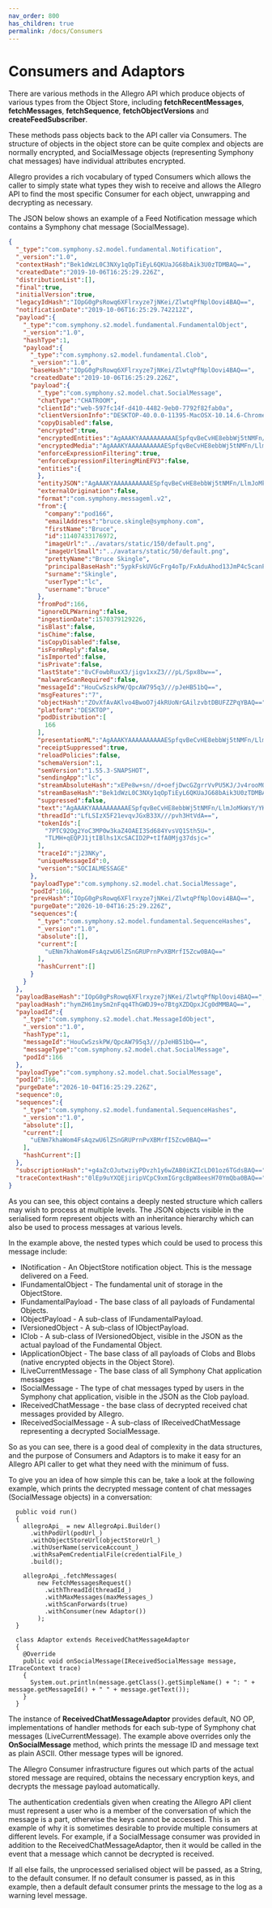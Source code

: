 ```yaml
---
nav_order: 800
has_children: true
permalink: /docs/Consumers
---
```

# Consumers and Adaptors
There are various methods in the Allegro API which produce objects of various types from the Object Store, including
__fetchRecentMessages__,
__fetchMessages__,
__fetchSequence__,
__fetchObjectVersions__ and
__createFeedSubscriber__.

These methods pass objects back to the API caller via Consumers. The structure of objects in the object store 
can be quite complex and objects are normally encrypted, and SocialMessage objects (representing Symphony
chat messages) have individual attributes encrypted.

Allegro provides a rich vocabulary of typed Consumers which allows the caller to simply state what types
they wish to receive and allows the Allegro API to find the most specific Consumer for each object,
unwrapping and decrypting as necessary.

The JSON below shows an example of a Feed Notification message which contains a Symphony chat message 
(SocialMessage).

```json
{
  "_type":"com.symphony.s2.model.fundamental.Notification",
  "_version":"1.0",
  "contextHash":"Bek1dWzL0C3NXy1qOpTiEyL6QKUaJG68bAik3U0zTDMBAQ==",
  "createdDate":"2019-10-06T16:25:29.226Z",
  "distributionList":[],
  "final":true,
  "initialVersion":true,
  "legacyIdHash":"IOpG0gPsRowq6XFlrxyze7jNKei/ZlwtqPfNplOovi4BAQ==",
  "notificationDate":"2019-10-06T16:25:29.742212Z",
  "payload":{
    "_type":"com.symphony.s2.model.fundamental.FundamentalObject",
    "_version":"1.0",
    "hashType":1,
    "payload":{
      "_type":"com.symphony.s2.model.fundamental.Clob",
      "_version":"1.0",
      "baseHash":"IOpG0gPsRowq6XFlrxyze7jNKei/ZlwtqPfNplOovi4BAQ==",
      "createdDate":"2019-10-06T16:25:29.226Z",
      "payload":{
        "_type":"com.symphony.s2.model.chat.SocialMessage",
        "chatType":"CHATROOM",
        "clientId":"web-597fc14f-d410-4482-9eb0-7792f82fab0a",
        "clientVersionInfo":"DESKTOP-40.0.0-11395-MacOSX-10.14.6-Chrome-77.0.3865.90",
        "copyDisabled":false,
        "encrypted":true,
        "encryptedEntities":"AgAAAKYAAAAAAAAAAESpfqvBeCvHE8ebbWj5tNMFn/LlmJoMkWsY/YKwYTHgBQZukM9k7oLhxwegNOk3VMnS",
        "encryptedMedia":"AgAAAKYAAAAAAAAAAESpfqvBeCvHE8ebbWj5tNMFn/LlmJoMkWsY/YKwYTHgBVlU0Xptzqed/k8kijdb2WTgF8he2rpPL4XoMkc49JGyKFEY/Fim3nPoL9Ugm9KNUg==",
        "enforceExpressionFiltering":true,
        "enforceExpressionFilteringMinEFV3":false,
        "entities":{
        },
        "entityJSON":"AgAAAKYAAAAAAAAAAESpfqvBeCvHE8ebbWj5tNMFn/LlmJoMkWsY/YKwYTHgBQZukM9k7oLhxwegNOk3VMnS",
        "externalOrigination":false,
        "format":"com.symphony.messageml.v2",
        "from":{
          "company":"pod166",
          "emailAddress":"bruce.skingle@symphony.com",
          "firstName":"Bruce",
          "id":11407433176972,
          "imageUrl":"../avatars/static/150/default.png",
          "imageUrlSmall":"../avatars/static/50/default.png",
          "prettyName":"Bruce Skingle",
          "principalBaseHash":"5ypkFskUVGcFrg4oTp/FxAduAhod13JmP4c5canP1bQBAQ==",
          "surname":"Skingle",
          "userType":"lc",
          "username":"bruce"
        },
        "fromPod":166,
        "ignoreDLPWarning":false,
        "ingestionDate":1570379129226,
        "isBlast":false,
        "isChime":false,
        "isCopyDisabled":false,
        "isFormReply":false,
        "isImported":false,
        "isPrivate":false,
        "lastState":"8vCFowbRuxX3/jigv1xxZ3///pL/Spx8bw==",
        "malwareScanRequired":false,
        "messageId":"HouCwSzskPW/QpcAW795q3///pJeHB51bQ==",
        "msgFeatures":"7",
        "objectHash":"ZOvXfAvAKlvo4BwoO7j4kRUoNrGAilzvbtDBUFZZPqYBAQ==",
        "platform":"DESKTOP",
        "podDistribution":[
          166
        ],
        "presentationML":"AgAAAKYAAAAAAAAAAESpfqvBeCvHE8ebbWj5tNMFn/LlmJoMkWsY/YKwYTHgQh9eyDR9yr2I8RMQpXYYwDymLttv0K9Eed6+EXsZ9//tL140wpDaHl3/pzlj38FbupTXClgV8/hun1bZAedPohtqZJCLcGrTI2S+flxlPnlo48GEoZLxWArnbhSSkCTvDAdT",
        "receiptSuppressed":true,
        "reloadPolicies":false,
        "schemaVersion":1,
        "semVersion":"1.55.3-SNAPSHOT",
        "sendingApp":"lc",
        "streamAbsoluteHash":"xEPe8w+sn//d+oefjDwcGZgrrVvPU5KJ/Jv4rooM0wYBAQ==",
        "streamBaseHash":"Bek1dWzL0C3NXy1qOpTiEyL6QKUaJG68bAik3U0zTDMBAQ==",
        "suppressed":false,
        "text":"AgAAAKYAAAAAAAAAAESpfqvBeCvHE8ebbWj5tNMFn/LlmJoMkWsY/YKwYTHgSWGT4SX6Hi63SdicKwgZCCg=",
        "threadId":"LfLSIzX5F21evqvJGxB33X///pvh3HtVdA==",
        "tokenIds":[
          "7PTC92Og2YoC3MP0w3kaZ4OAEI3Sd684YvsVQ1Sth5U=",
          "TLMH+qEQPJ1jtIBlhs1XcSACID2P+tIfA0Mjg37dsjc="
        ],
        "traceId":"j23NKy",
        "uniqueMessageId":0,
        "version":"SOCIALMESSAGE"
      },
      "payloadType":"com.symphony.s2.model.chat.SocialMessage",
      "podId":166,
      "prevHash":"IOpG0gPsRowq6XFlrxyze7jNKei/ZlwtqPfNplOovi4BAQ==",
      "purgeDate":"2026-10-04T16:25:29.226Z",
      "sequences":{
        "_type":"com.symphony.s2.model.fundamental.SequenceHashes",
        "_version":"1.0",
        "absolute":[],
        "current":[
          "uENm7khaWom4FsAqzwU6lZSnGRUPrnPvXBMrfI5Zcw0BAQ=="
        ],
        "hashCurrent":[]
      }
    }
  },
  "payloadBaseHash":"IOpG0gPsRowq6XFlrxyze7jNKei/ZlwtqPfNplOovi4BAQ==",
  "payloadHash":"hymZH61mySm2nFqq4ThGWDJ9+o7BtgXZDQpxJCg0dMMBAQ==",
  "payloadId":{
    "_type":"com.symphony.s2.model.chat.MessageIdObject",
    "_version":"1.0",
    "hashType":1,
    "messageId":"HouCwSzskPW/QpcAW795q3///pJeHB51bQ==",
    "messageType":"com.symphony.s2.model.chat.SocialMessage",
    "podId":166
  },
  "payloadType":"com.symphony.s2.model.chat.SocialMessage",
  "podId":166,
  "purgeDate":"2026-10-04T16:25:29.226Z",
  "sequence":0,
  "sequences":{
    "_type":"com.symphony.s2.model.fundamental.SequenceHashes",
    "_version":"1.0",
    "absolute":[],
    "current":[
      "uENm7khaWom4FsAqzwU6lZSnGRUPrnPvXBMrfI5Zcw0BAQ=="
    ],
    "hashCurrent":[]
  },
  "subscriptionHash":"+g4aZcOJutwziyPDvzh1y6wZAB0iKZIcLD01oz6TGdsBAQ==",
  "traceContextHash":"0lEp9uYXQEjiripVCpC9xmIGrgcBpW8eesH70YmQba0BAQ=="
}
```

As you can see, this object contains a deeply nested structure which callers may wish to
process at multiple levels. The JSON objects visible in the serialised form represent 
objects with an inheritance hierarchy which can also be used to process messages
at various levels.

In the example above, the nested types which could be used to process this message include:

+ INotification - An ObjectStore notification object. This is the message delivered on a Feed.
+ IFundamentalObject - The fundamental unit of storage in the ObjectStore.
+ IFundamentalPayload - The base class of all payloads of Fundamental Objects.
+ IObjectPayload - A sub-class of IFundamentalPayload.
+ IVersionedObject - A sub-class of IObjectPayload.
+ IClob - A sub-class of IVersionedObject, visible in the JSON as the actual payload of the Fundamental Object.
+ IApplicationObject - The base class of all payloads of Clobs and Blobs (native encrypted objects in the Object Store).
+ ILiveCurrentMessage - The base class of all Symphony Chat application messages
+ ISocialMessage - The type of chat messages typed by users in the Symphony chat application, visible in the JSON as the Clob payload.
+ IReceivedChatMessage - the base class of decrypted received chat messages provided by Allegro.
+ IReceivedSocialMessage - A sub-class of IReceivedChatMessage representing a decrypted SocialMessage.

So as you can see, there is a good deal of complexity in the data structures, and the purpose of
Consumers and Adaptors is to make it easy for an Allegro API caller to get what they need with the minimum
of fuss.

To give you an idea of how simple this can be, take a look at the following example, which prints the decrypted
message content of chat messages (SocialMessage objects) in a conversation: 

```
  public void run()
  {
    allegroApi_ = new AllegroApi.Builder()
      .withPodUrl(podUrl_)
      .withObjectStoreUrl(objectStoreUrl_)
      .withUserName(serviceAccount_)
      .withRsaPemCredentialFile(credentialFile_)
      .build();
    
    allegroApi_.fetchMessages(
        new FetchMessagesRequest()
          .withThreadId(threadId_)
          .withMaxMessages(maxMessages_)
          .withScanForwards(true)
          .withConsumer(new Adaptor())
        );
  }
  
  class Adaptor extends ReceivedChatMessageAdaptor
  {
    @Override
    public void onSocialMessage(IReceivedSocialMessage message, ITraceContext trace)
    {
      System.out.println(message.getClass().getSimpleName() + ": " + message.getMessageId() + " " + message.getText());
    }
  }
```

The instance of __ReceivedChatMessageAdaptor__ provides default, NO OP, implementations of handler methods for each
sub-type of Symphony chat messages (LiveCurrentMessage). The example above overrides only the __OnSocialMessage__
method, which prints the message ID and message text as plain ASCII. Other message types will be ignored.

The Allegro Consumer infrastructure figures out which parts of the actual stored message are required, obtains the
necessary encryption keys, and decrypts the message payload automatically.

The authentication credentials given when creating the Allegro API client must represent a user who is a member
of the conversation of which the message is a part, otherwise the keys cannot be accessed. This is an example
of why it is sometimes desirable to provide multiple consumers at different levels. For example, if a 
SocialMessage consumer was provided in addition to the ReceivedChatMessageAdaptor, then it would be called
in the event that a message which cannot be decrypted is received.

If all else fails, the unprocessed serialised object will be passed, as a String, to the default consumer. If
no default consumer is passed, as in this example, then a default default consumer prints the message to the log
as a warning level message.

